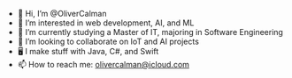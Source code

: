 - 👋 Hi, I’m @OliverCalman
- 👀 I’m interested in web development, AI, and ML
- 🌱 I’m currently studying a Master of IT, majoring in Software Engineering
- 💞️ I’m looking to collaborate on IoT and AI projects
- 🖥 I make stuff with Java, C#, and Swift
- 📫 How to reach me: olivercalman@icloud.com
